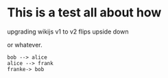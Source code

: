<!-- TITLE: Home -->
<!-- SUBTITLE: A quick summary of Home -->

# This is a test all about how
upgrading wikijs v1 to v2 
flips upside down

or whatever.
```plantuml
bob --> alice
alice --> frank
franke-> bob
```
